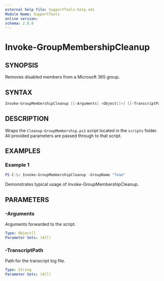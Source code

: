 ```yaml
---
external help file: SupportTools-help.xml
Module Name: SupportTools
online version:
schema: 2.0.0
---
```


# Invoke-GroupMembershipCleanup

## SYNOPSIS
Removes disabled members from a Microsoft 365 group.

## SYNTAX
```powershell
Invoke-GroupMembershipCleanup [[-Arguments] <Object[]>] [[-TranscriptPath] <String>] [-ProgressAction <ActionPreference>] [<CommonParameters>]
```

## DESCRIPTION
Wraps the `Cleanup-GroupMembership.ps1` script located in the `scripts` folder. All provided parameters are passed through to that script.

## EXAMPLES
### Example 1
```powershell
PS C:\> Invoke-GroupMembershipCleanup -GroupName "Team"
```
Demonstrates typical usage of Invoke-GroupMembershipCleanup.

## PARAMETERS
### -Arguments
Arguments forwarded to the script.
```yaml
Type: Object[]
Parameter Sets: (All)
```
### -TranscriptPath
Path for the transcript log file.
```yaml
Type: String
Parameter Sets: (All)
```
